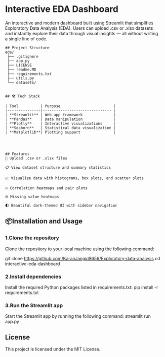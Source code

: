 <h1>Interactive EDA Dashboard</h1>

An interactive and modern dashboard built using Streamlit that simplifies Exploratory Data Analysis (EDA). Users can upload .csv or .xlsx datasets and instantly explore their data through visual insights — all without writing a single line of code.

```
## Project Structure
eda/
 ├── .gitignore
 ├── app.py
 ├── LICENSE
 ├── readme.MD
 ├── requirements.txt
 ├── utils.py
 └── datasets/


## 🛠 Tech Stack

| Tool          | Purpose                        |
|---------------|------------------------------- |
| **Streamlit** | Web app framework              |
| **Pandas**    | Data manipulation              |
| **Plotly**    | Interactive visualizations     |
| **Seaborn**   | Statistical data visualization |
| **Matplotlib**| Plotting support               |




## Features
📁 Upload .csv or .xlsx files

📋 View dataset structure and summary statistics

📈 Visualize data with histograms, box plots, and scatter plots

🔥 Correlation heatmaps and pair plots

🌐 Missing value heatmaps

🌓 Beautiful dark-themed UI with sidebar navigation

```

## 📦Installation and Usage
### 1.Clone the repository
Clone the repository to your local machine using the following command:

git clone https://github.com/KaranJangid8656/Exploratory-data-analysis
cd interactive-eda-dashboard

### 2.Install dependencies
Install the required Python packages listed in requirements.txt:
pip install -r requirements.txt

### 3.Run the Streamlit app
Start the Streamlit app by running the following command:
streamlit run app.py








## License
This project is licensed under the MIT License.


